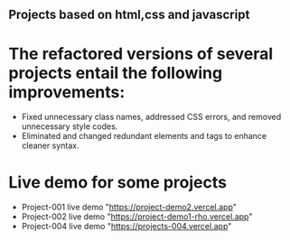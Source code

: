 ## Projects based on html,css and javascript

# The refactored versions of several projects entail the following improvements: 
  * Fixed unnecessary class names, addressed CSS errors, and removed unnecessary style codes.
  * Eliminated and changed redundant elements and tags to enhance cleaner syntax.


  # Live demo for some projects
  
* Project-001 live demo "https://project-demo2.vercel.app"     
* Project-002 live demo "https://project-demo1-rho.vercel.app"
* Project-004 live demo "https://projects-004.vercel.app"
